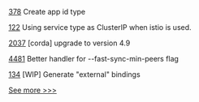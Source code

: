 
[378](https://github.com/hyperledger-labs/go-perun/pull/378) Create app id type

[122](https://github.com/hyperledger-labs/hlf-operator/pull/122) Using service type as ClusterIP when istio is used.

[2037](https://github.com/hyperledger/bevel/pull/2037) [corda] upgrade to version 4.9

[4481](https://github.com/hyperledger/besu/pull/4481) Better handler for --fast-sync-min-peers flag

[134](https://github.com/hyperledger/fabric-protos/pull/134) [WIP] Generate "external" bindings


[See more >>>](https://start-here.hyperledger.org/pull-requests)
